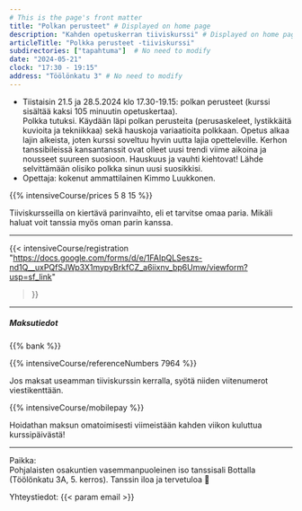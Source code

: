 ```yaml
---
# This is the page's front matter
title: "Polkan perusteet" # Displayed on home page
description: "Kahden opetuskerran tiiviskurssi" # Displayed on home page
articleTitle: "Polkka perusteet -tiiviskurssi"
subdirectories: ["tapahtuma"]  # No need to modify
date: "2024-05-21"
clock: "17:30 - 19:15"
address: "Töölönkatu 3" # No need to modify
---
```


- Tiistaisin 21.5 ja 28.5.2024 klo 17.30-19.15: polkan perusteet (kurssi sisältää kaksi 105 minuutin opetuskertaa).  
Polkka tutuksi. Käydään läpi polkan perusteita (perusaskeleet, lystikkäitä kuvioita ja tekniikkaa) sekä hauskoja variaatioita polkkaan. Opetus alkaa lajin alkeista, joten kurssi soveltuu hyvin uutta lajia opetteleville. Kerhon tanssibileissä kansantanssit ovat olleet uusi trendi viime aikoina ja nousseet suureen suosioon. Hauskuus ja vauhti kiehtovat! Lähde selvittämään olisiko polkka sinun uusi suosikkisi.
- Opettaja: kokenut ammattilainen Kimmo Luukkonen.
<!-- Enter the pricesm separated by a space, in this order:
osakuntalainen opiskelija muut -->
{{% intensiveCourse/prices
  5 8 15
%}}

Tiiviskursseilla on kiertävä parinvaihto, eli et tarvitse omaa paria.
Mikäli haluat voit tanssia myös oman parin kanssa.

---
{{< intensiveCourse/registration
  "https://docs.google.com/forms/d/e/1FAIpQLSeszs-nd1Q__uxPQfSJWp3X1mypyBrkfCZ_a6iixnv_bp6Umw/viewform?usp=sf_link"
>}}

---
##### Maksutiedot

{{% bank %}}
<!-- UPDATE reference number(s) -->
{{% intensiveCourse/referenceNumbers
  7964
%}}

Jos maksat useamman tiiviskurssin kerralla, syötä niiden viitenumerot viestikenttään.

{{% intensiveCourse/mobilepay %}}

Hoidathan maksun omatoimisesti viimeistään kahden viikon kuluttua kurssipäivästä!

---
Paikka:  
Pohjalaisten osakuntien vasemmanpuoleinen iso tanssisali Bottalla (Töölönkatu 3A, 5. kerros). Tanssin iloa ja tervetuloa 🙂

Yhteystiedot: {{< param email >}}
